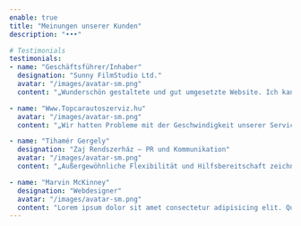 ```yaml
---
enable: true
title: "Meinungen unserer Kunden"
description: "•••"

# Testimonials
testimonials:
- name: "Geschäftsführer/Inhaber"
  designation: "Sunny FilmStudio Ltd."
  avatar: "/images/avatar-sm.png"
  content: "„Wunderschön gestaltete und gut umgesetzte Website. Ich kann den Ersteller wärmstens empfehlen.“"

- name: "Www.Topcarautoszerviz.hu"
  avatar: "/images/avatar-sm.png"
  content: "„Wir hatten Probleme mit der Geschwindigkeit unserer Service-Website für Google Ads! Das Ergebnis war eine schnelle, einfache und saubere Website! Sie sind schnell und präzise! Wir empfehlen sie wärmstens weiter.“"

- name: "Tihamér Gergely"
  designation: "Zaj Rendszerház – PR und Kommunikation"
  avatar: "/images/avatar-sm.png"
  content: "„Außergewöhnliche Flexibilität und Hilfsbereitschaft zeichnen das Unternehmen aus. Sie fanden Lösungen für all unsere Ideen, weshalb wir sie eingeladen haben, mehrere Websites für unsere Unternehmensgruppe zu erstellen und zu entwickeln. Fünf Sterne, sehr empfehlenswert.“"

- name: "Marvin McKinney"
  designation: "Webdesigner"
  avatar: "/images/avatar-sm.png"
  content: "Lorem ipsum dolor sit amet consectetur adipisicing elit. Qui iusto illo molestias, assumenda expedita commodi inventore non itaque molestiae voluptatum dolore, facilis sapiente, repellat veniam."
---
```


